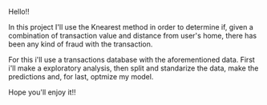 Hello!!

In this project I'll use the Knearest method in order to determine if, given a combination of transaction value and distance from user's home, there has been any kind of fraud with the transaction.

For this i'll use a transactions database with the aforementioned data. First i'll make a exploratory analysis, then split and standarize the data, make the predictions and, for last, optmize my model.

Hope you'll enjoy it!!
